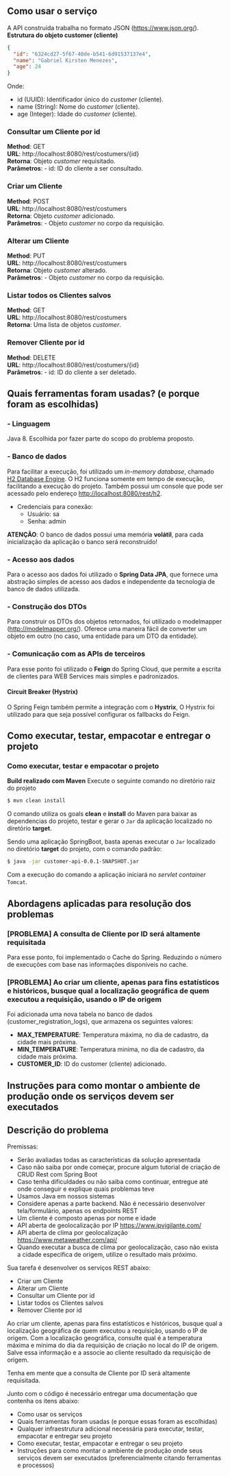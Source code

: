 
## Como usar o serviço 
A API construída trabalha no formato JSON (https://www.json.org/).  
**Estrutura do objeto customer (cliente)**  
```json  
{  
  "id": "6324cd27-5f67-40de-b541-6d91537137e4",  
  "name": "Gabriel Kirsten Menezes",   
  "age": 24  
}  
```  
Onde:
- id (UUID): Identificador único do *customer* (cliente).
- name (String): Nome do *customer* (cliente).
- age (Integer): Idade do *customer* (cliente).

### Consultar um Cliente por id  
**Method**: GET    
**URL**: http://localhost:8080/rest/costumers/{id}    
**Retorna**: Objeto *customer* requisitado.    
**Parâmetros**: 
	- id: ID do cliente a ser consultado.
    
### Criar um Cliente    
**Method**: POST    
**URL**: http://localhost:8080/rest/costumers    
**Retorna**: Objeto *customer* adicionado.    
**Parâmetros**: 
	- Objeto *customer* no corpo da requisição.

### Alterar um Cliente    
**Method**: PUT    
**URL**: http://localhost:8080/rest/costumers    
**Retorna**: Objeto *customer* alterado.    
**Parâmetros**: 
	- Objeto *customer* no corpo da requisição.
    
### Listar todos os Clientes salvos    
**Method**: GET    
**URL**: http://localhost:8080/rest/costumers    
**Retorna**: Uma lista de objetos *customer*.
  
### Remover Cliente por id    
**Method**: DELETE    
**URL**: http://localhost:8080/rest/costumers/{id}    
**Parâmetros**: 
	- id: ID do cliente a ser deletado.
    
## Quais ferramentas foram usadas? (e porque foram as escolhidas) 
### - Linguagem  
Java 8. Escolhida por fazer parte do scopo do problema proposto.   
  
### - Banco de dados
Para facilitar a execução, foi utilizado um *in-memory database*, chamado  [H2 Database Engine](http://www.h2database.com/html/main.html). O H2 funciona somente em tempo de execução, facilitando a execução do projeto. Também possui um console que pode ser acessado pelo endereço [http://localhost:8080/rest/h2](http://localhost:8080/rest/h2).  
- Credenciais para conexão:  
  - Usuário: sa  
  - Senha: admin  
  
**ATENÇÃO**: O banco de dados possui uma memória **volátil**, para cada inicialização da aplicação o banco será reconstruído!  

### - Acesso aos dados
Para o acesso aos dados foi utilizado o **Spring Data JPA**, que fornece uma abstração simples de acesso aos dados e independente da tecnologia de banco de dados utilizada. 
    
### - Construção dos DTOs 
Para construir os DTOs dos objetos retornados, foi utilizado o modelmapper (http://modelmapper.org/). Oferece uma maneira fácil de converter um objeto em outro (no caso, uma entidade para um DTO da entidade).  
  
### - Comunicação com as APIs de terceiros  
Para esse ponto foi utilizado o **Feign** do Spring Cloud, que permite a escrita de clientes para WEB Services mais simples e padronizados.    
#### Circuit Breaker (Hystrix)  
O Spring Feign também permite a integração com o **Hystrix**, O Hystrix foi utilizado para que seja possível configurar os fallbacks do Feign.
  
## Como executar, testar, empacotar e entregar o projeto 

### Como executar, testar e empacotar o projeto  
**Build realizado com Maven** Execute o seguinte comando no diretório raiz do projeto    
```bash 
$ mvn clean install  
``` 
O comando utiliza os goals **clean** e **install** do Maven para baixar as dependencias do projeto, testar e gerar o ``Jar`` da aplicação localizado no diretório **target**.    
     
Sendo uma aplicação SpringBoot, basta apenas executar o ``Jar`` localizado no diretório **target** do projeto, com o comando padrão:    
```bash 
$ java -jar customer-api-0.0.1-SNAPSHOT.jar 
``` 
Com a execução do comando a aplicação iniciará no *servlet container* `Tomcat`.    
    
## Abordagens aplicadas para resolução dos problemas 
### [PROBLEMA] A consulta de Cliente por ID será altamente requisitada 
Para esse ponto, foi implementado o Cache do Spring. Reduzindo o número de execuções com base nas informações disponíveis no cache.    
  
### [PROBLEMA] Ao criar um cliente, apenas para fins estatísticos e históricos, busque qual a localização geográfica de quem executou a requisição, usando o IP de origem  
Foi adicionada uma nova tabela no banco de dados (customer_registration_logs), que armazena os seguintes valores:  
- **MAX_TEMPERATURE**: Temperatura máxima, no dia de cadastro, da cidade mais próxima.  
- **MIN_TEMPERATURE**: Temperatura minima, no dia de cadastro, da cidade mais próxima.  
- **CUSTOMER_ID**: ID do customer (cliente) adicionado.  
    
## Instruções para como montar o ambiente de produção onde os serviços devem ser executados  
  
## Descrição do problema 
Premissas:    
- Serão avaliadas todas as características da solução apresentada    
- Caso não saiba por onde começar, procure algum tutorial de criação de CRUD Rest com Spring Boot    
- Caso tenha dificuldades ou não saiba como continuar, entregue até onde conseguir e explique quais problemas teve    
- Usamos Java em nossos sistemas    
- Considere apenas a parte backend. Não é necessário desenvolver tela/formulário, apenas os endpoints REST    
- Um cliente é composto apenas por nome e idade    
- API aberta de geolocalização por IP https://www.ipvigilante.com/    
- API aberta de clima por geolocalização https://www.metaweather.com/api/    
- Quando executar a busca de clima por geolocalização, caso não exista a cidade especifica de origem, utilize o resultado mais próximo.    
    
Sua tarefa é desenvolver os serviços REST abaixo:    
- Criar um Cliente    
- Alterar um Cliente    
- Consultar um Cliente por id    
- Listar todos os Clientes salvos    
- Remover Cliente por id    
    
Ao criar um cliente, apenas para fins estatísticos e históricos, busque qual a localização geográfica de quem executou a requisição, usando o IP de origem. Com a localização geográfica, consulte qual é a temperatura máxima e mínima do dia da requisição de criação no local do IP de origem. Salve essa informação e a associe ao cliente resultado da requisição de origem.    
    
Tenha em mente que a consulta de Cliente por ID será altamente requisitada.    
    
Junto com o código é necessário entregar uma documentação que contenha os itens abaixo:    
- Como usar os serviços    
- Quais ferramentas foram usadas (e porque essas foram as escolhidas)    
- Qualquer infraestrutura adicional necessária para executar, testar, empacotar e entregar seu projeto    
- Como executar, testar, empacotar e entregar o seu projeto    
- Instruções para como montar o ambiente de produção onde seus serviços devem ser executados (preferencialmente citando ferramentas e processos)